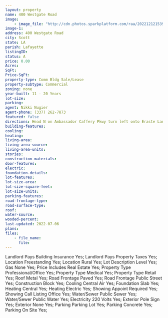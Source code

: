 ```yaml
---
layout: property
name: 400 Westgate Road
image:
    - image_file: "http://cdn.photos.sparkplatform.com/raa/20221212153913117783000000.jpg"
image-1:
address: 400 Westgate Road
city: Scott
state: LA
parish: Lafayette
listingID: 
status: A
price: 0.00
Acres: 
SqFt: 
Price-SqFt: 
property-type: Comm Bldg Sale/Lease
property-subtype: Commercial
zoning: none
year-built: 11 - 20 Years
lot-size: 
parking: 
agent: Nikki Nugier
agent-phone: (337) 262-7873
featured: false
directions: Head N on Ambassador Caffery Pkwy turn left onto Eraste Landry turn right on Westgate building will be on the left.
building-features: 
cooling: 
heating: 
living-area: 
living-area-source: 
living-area-units: 
stories: 
construction-materials: 
door-features: 
electric: 
foundation-details: 
lot-features: 
lot-size-area: 
lot-size-square-feet: 
lot-size-units: 
parking-features: 
road-frontage-type: 
road-surface-type: 
roof: 
water-source: 
wooded-percent: 
last-updated: 2022-07-06
plans: 
files:
    - file_name:
      file:
---
```

Landlord Pays	Building Insurance	Yes;
Landlord Pays	Property Taxes	Yes;
Location	Freestanding	Yes;
Location	Rural	Yes;
Lot Description	Level	Yes;
Gas	None	Yes;
Price Includes	Real Estate	Yes;
Property Type	Professional/Office	Yes;
Property Type	Medical	Yes;
Property Type	Retail	Yes;
Roof	Metal	Yes;
Road Frontage	Paved	Yes;
Road Frontage	Public Street	Yes;
Construction	Block	Yes;
Cooling	Central Air	Yes;
Foundation	Slab	Yes;
Heating	Central	Yes;
Heating	Electric	Yes;
Showing	Appoint Required	Yes;
Showing	Call Listing Office	Yes;
Water/Sewer	Public Sewer	Yes;
Water/Sewer	Public Water	Yes;
Electricity	220 Volts	Yes;
Exterior	Pole Sign	Yes;
Exterior	None	Yes;
Parking	Parking Lot	Yes;
Parking	Concrete	Yes;
Parking	On Site	Yes;

